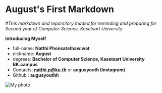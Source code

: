 # August's First Markdown
*#This markdown and reporsitory maded for reminding and preparing for Second year of Computer-Science, Kasetsart University*

**Introducing Myself**
* full-name: **Natthi Phonsatathawiwat**
* nickname: **August**
* degrees: **Bachelor of Computer Science, Kasetsart University     BK.campus**
* Contacts: **natthi.p@ku.th** or **augusyouth (Instagram)**
* Github : **augusyouthh**


![My photo]("C:\Users\augus\OneDrive\รูปภาพ\ภาพหน้าจอ\augusyouthh.png")